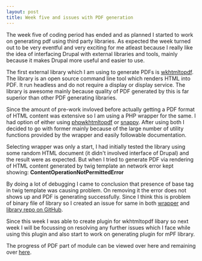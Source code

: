 ```yaml
---
layout: post
title: Week five and issues with PDF generation
---
```


The week five of coding period has ended and as planned I started to work on generating pdf using third party libraries. As expected the week turned out to be very eventful and very exciting for me atleast because I really like the idea of interfacing Drupal with external libraries and tools, mainly because it makes Drupal more useful and easier to use.

The first external library which I am using to generate PDFs is <a href="wkhtmltopdf.org">wkhtmltopdf</a>. The library is an open source command line tool which renders HTML into PDF. It run headless and do not require a display or display service. The library is awesome mainly because quality of PDF generated by this is far superior than other PDF generating libraries.

Since the amount of pre-work invloved before actually getting a PDF format of HTML content was extensive so I am using a PHP wrapper for the same. I had option of either using <a href="https://github.com/mikehaertl/phpwkhtmltopdf">phpwkhtmltopdf</a> or <a href="https://github.com/KnpLabs/snappy">snappy</a>. After using both I decided to go with former mainly because of the large number of utility functions provided by the wrapper and easily followable documentation.

Selecting wrapper was only a start, I had initially tested the library using some random HTML document (it didn't involved interface of Drupal) and the result were as expected. But when I tried to generate PDF via rendering of HTML content generated by twig template an network error kept showing:
<strong>ContentOperationNotPermittedError</strong>

By doing a lot of debugging I came to conclusion that presence of base tag in twig template was causing problem. On removing it the error does not shows up and PDF is generating successfully. Since I think this is problem of binary file of library so I created an issue for same in both <a href="https://github.com/mikehaertl/phpwkhtmltopdf/issues/97#issuecomment-116849859">wrapper</a> and <a href="https://github.com/wkhtmltopdf/wkhtmltopdf/issues/1937#issuecomment-116846005">library repo on GitHub</a>.

Since this week I was able to create plugin for wkhtmltopdf libary so next week I will be focussing on resolving any further issues which I face while using this plugin and also start to work on generating plugin for mPF library.

The progress of PDF part of  module can be viewed over <a href="https://github.com/zealfire/pdf_api" style="text-decoration:none;" target="_blank">here</a> and remaining over <a href="https://github.com/zealfire/printable/tree/pdf">here</a>. 
